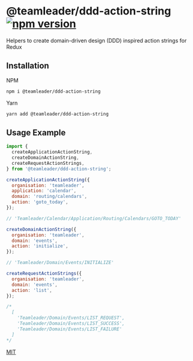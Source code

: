 # @teamleader/ddd-action-string [![npm version](https://badge.fury.io/js/%40teamleader%2Fddd-action-string.svg)](https://badge.fury.io/js/%40teamleader%2Fddd-action-string)

Helpers to create domain-driven design (DDD) inspired action strings for Redux

## Installation

NPM

```bash
npm i @teamleader/ddd-action-string
```

Yarn

```bash
yarn add @teamleader/ddd-action-string
```

## Usage Example

```js
import {
  createApplicationActionString,
  createDomainActionString,
  createRequestActionStrings,
} from '@teamleader/ddd-action-string';

createApplicationActionString({
  organisation: 'teamleader',
  application: 'calendar',
  domain: 'routing/calendars',
  action: 'goto_today',
});

// 'Teamleader/Calendar/Application/Routing/Calendars/GOTO_TODAY'

createDomainActionString({
  organisation: 'teamleader',
  domain: 'events',
  action: 'initialize',
});

// 'Teamleader/Domain/Events/INITIALIZE'

createRequestActionStrings({
  organisation: 'teamleader',
  domain: 'events',
  action: 'list',
});

/*
  [
    'Teamleader/Domain/Events/LIST_REQUEST',
    'Teamleader/Domain/Events/LIST_SUCCESS',
    'Teamleader/Domain/Events/LIST_FAILURE'
  ]
*/
```

[MIT](LICENSE)
